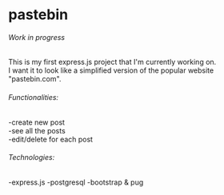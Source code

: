# pastebin
 ###### Work in progress
This is my first express.js project that I'm currently working on.  
I want it to look like a simplified version of the popular website "pastebin.com".
  ###### Functionalities:
  -create new post  
  -see all the posts  
  -edit/delete for each post
###### Technologies:
  -express.js
  -postgresql
  -bootstrap & pug
